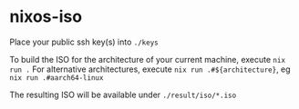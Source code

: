# nixos-iso

Place your public ssh key(s) into `./keys`

To build the ISO for the architecture of your current machine, execute `nix run .`
For alternative architectures, execute `nix run .#${architecture}`, eg `nix run .#aarch64-linux`

The resulting ISO will be available under `./result/iso/*.iso`
